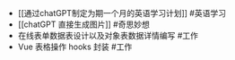 - [[通过chatGPT制定为期一个月的英语学习计划]] #英语学习
- [[chatGPT 直接生成图片]] #奇思妙想
- 在线表单数据表设计以及对象表数据详情编写 #工作
- Vue 表格操作 hooks 封装 #工作